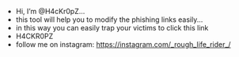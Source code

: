 - Hi, I’m @H4cKr0pZ...
- this tool will help you to modify the phishing links easily...
- in this way you can easily trap your victims to click this link 
- H4CKR0PZ
- follow me on instagram: https://instagram.com/_rough_life_rider_/
